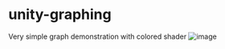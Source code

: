 # unity-graphing
Very simple graph demonstration with colored shader ![image](https://github.com/ZnoKunG/unity-graphing/assets/69045454/2b90b3f7-1766-42d9-8b92-024794239f63)
